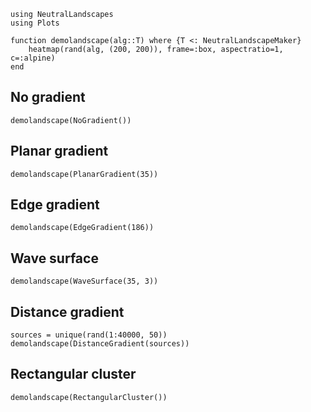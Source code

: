 ```@example gallery
using NeutralLandscapes
using Plots

function demolandscape(alg::T) where {T <: NeutralLandscapeMaker}
    heatmap(rand(alg, (200, 200)), frame=:box, aspectratio=1, c=:alpine)
end
```

## No gradient

```@example gallery
demolandscape(NoGradient())
```

## Planar gradient

```@example gallery
demolandscape(PlanarGradient(35))
```

## Edge gradient

```@example gallery
demolandscape(EdgeGradient(186))
```

## Wave surface

```@example gallery
demolandscape(WaveSurface(35, 3))
```

## Distance gradient

```@example gallery
sources = unique(rand(1:40000, 50))
demolandscape(DistanceGradient(sources))
```

## Rectangular cluster

```@example gallery
demolandscape(RectangularCluster())
```
